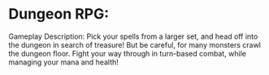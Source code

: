 # Dungeon RPG:

Gameplay Description:
Pick your spells from a larger set, and head off into the dungeon in search of treasure! But be careful, for many monsters crawl the dungeon floor. Fight your way through in turn-based combat, while managing your mana and health!

